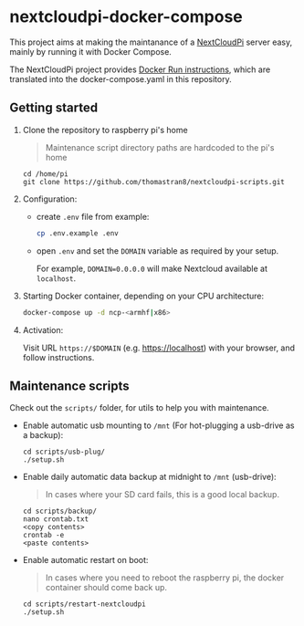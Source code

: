 # nextcloudpi-docker-compose

This project aims at making the maintanance of a [NextCloudPi](https://github.com/nextcloud/nextcloudpi/) server easy, mainly by running it with Docker Compose.

The NextCloudPi project provides [Docker Run instructions](https://github.com/nextcloud/nextcloudpi#run-in-docker), which are translated into the docker-compose.yaml in this repository.

## Getting started

1. Clone the repository to raspberry pi's home
    > Maintenance script directory paths are hardcoded to the pi's home
    
    ```
    cd /home/pi
    git clone https://github.com/thomastran8/nextcloudpi-scripts.git
    ```

2. Configuration:

    - create `.env` file from example:

        ```bash
        cp .env.example .env
        ```

    - open `.env` and set the `DOMAIN` variable as required by your setup.

        For example, `DOMAIN=0.0.0.0` will make Nextcloud available at `localhost`.

3. Starting Docker container, depending on your CPU architecture:

    ```bash
    docker-compose up -d ncp-<armhf|x86>
    ```

4. Activation:

    Visit URL `https://$DOMAIN` (e.g. <https://localhost>) with your browser, and follow instructions.

## Maintenance scripts

Check out the `scripts/` folder, for utils to help you with maintenance.

- Enable automatic usb mounting to `/mnt` (For hot-plugging a usb-drive as a backup):

    ```
    cd scripts/usb-plug/
    ./setup.sh
    ```

- Enable daily automatic data backup at midnight to `/mnt` (usb-drive):

    > In cases where your SD card fails, this is a good local backup.
    ```
    cd scripts/backup/
    nano crontab.txt
    <copy contents>
    crontab -e
    <paste contents>
    ```

- Enable automatic restart on boot:

    > In cases where you need to reboot the raspberry pi, the docker container should come back up.
    ```
    cd scripts/restart-nextcloudpi
    ./setup.sh
    ```